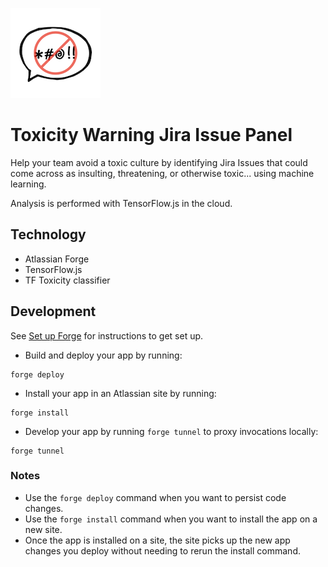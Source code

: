 ![foo](images/logo-small.png)

# Toxicity Warning Jira Issue Panel

Help your team avoid a toxic culture by identifying Jira Issues that could come across as insulting, threatening, or otherwise toxic... using machine learning.

Analysis is performed with TensorFlow.js in the cloud.

## Technology

* Atlassian Forge
* TensorFlow.js
* TF Toxicity classifier

## Development

See [Set up Forge](https://developer.atlassian.com/platform/forge/set-up-forge/) for instructions to get set up.

- Build and deploy your app by running:
```
forge deploy
```

- Install your app in an Atlassian site by running:
```
forge install
```

- Develop your app by running `forge tunnel` to proxy invocations locally:
```
forge tunnel
```

### Notes
- Use the `forge deploy` command when you want to persist code changes.
- Use the `forge install` command when you want to install the app on a new site.
- Once the app is installed on a site, the site picks up the new app changes you deploy without needing to rerun the install command.
